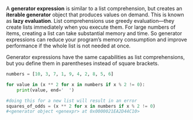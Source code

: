 A **generator expression** is similar to a list comprehension, but creates an **iterable generator** object that produces values on demand. This is known as **lazy evaluation**. List comprehensions use greedy evaluation—they create lists immediately when you execute them. For large numbers of items, creating a list can take substantial memory and time. So generator expressions can reduce your program’s memory consumption and improve performance if the whole list is not needed at once.

Generator expressions have the same capabilities as list comprehensions, but you define them in parentheses instead of square brackets.

```python
numbers = [10, 3, 7, 1, 9, 4, 2, 8, 5, 6]

for value in (x ** 2 for x in numbers if x % 2 != 0):
	print(value, end='  ')

#doing this for a new list will result in an error
squares_of_odds = (x ** 2 for x in numbers if x % 2 != 0)
#<generator object <genexpr> at 0x0000021EA2D44C10>
```
